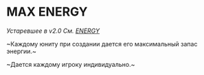 # MAX ENERGY

*Устаревшее в v2.0 См. [ENERGY](./energy.md)*

~Каждому юниту при создании дается его максимальный запас энергии.~

~Дается каждому игроку индивидуально.~
